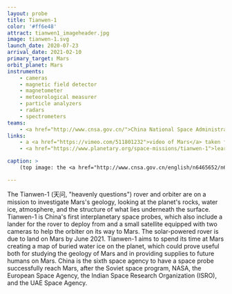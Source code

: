 ```yaml
---
layout: probe
title: Tianwen-1
color: '#ff6e48'
attract: tianwen1_imageheader.jpg
image: tianwen-1.svg
launch_date: 2020-07-23
arrival_date: 2021-02-10
primary_target: Mars
orbit_planet: Mars
instruments:
    - cameras
    - magnetic field detector
    - magnetometer
    - meteorological measurer
    - particle analyzers
    - radars
    - spectrometers
teams:
    - <a href="http://www.cnsa.gov.cn/">China National Space Administration</a>
links:
    - a <a href="https://vimeo.com/511801232">video of Mars</a> taken from orbit by Tianwen-1
    - <a href="https://www.planetary.org/space-missions/tianwen-1">learn</a> more about the importance and operations of Tianwen-1

caption: >
    (top image: the <a href="http://www.cnsa.gov.cn/english/n6465652/n6465653/c6811227/content.html">first photo</a> Tianwen-1 took of Mars, China National Space Administration)

---
```

The Tianwen-1 (天问, "heavenly questions") rover and orbiter are on a mission to investigate Mars's geology, looking at the planet's rocks, water ice, atmosphere, and the structure of what lies underneath the surface. Tianwen-1 is China's first interplanetary space probes, which also include a lander for the rover to deploy from and a small satellite equipped with two cameras to help the orbiter on its way to Mars. The solar-powered rover is due to land on Mars by June 2021. Tianwen-1 aims to spend its time at Mars creating a map of buried water ice on the planet, which could prove useful both for studying the geology of Mars and in providing supplies to future humans on Mars. China is the sixth space agency to have a space probe successfully reach Mars, after the Soviet space program, NASA, the European Space Agency, the Indian Space Research Organization (ISRO), and the UAE Space Agency.
